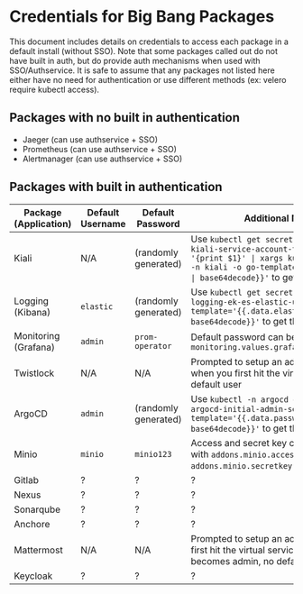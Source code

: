 # Credentials for Big Bang Packages

This document includes details on credentials to access each package in a default install (without SSO). Note that some packages called out do not have built in auth, but do provide auth mechanisms when used with SSO/Authservice. It is safe to assume that any packages not listed here either have no need for authentication or use different methods (ex: velero require kubectl access).

## Packages with no built in authentication

- Jaeger (can use authservice + SSO)
- Prometheus (can use authservice + SSO)
- Alertmanager (can use authservice + SSO)

## Packages with built in authentication

| Package (Application) | Default Username | Default Password | Additional Notes |
| --------------------- | ---------------- | ---------------- | ---------------- |
| Kiali | N/A | (randomly generated) | Use `kubectl get secret -n kiali \| grep kiali-service-account-token \| awk '{print $1}' \| xargs kubectl get secret -n kiali -o go-template='{{.data.token \| base64decode}}'` to get the token |
| Logging (Kibana) | `elastic` | (randomly generated) | Use `kubectl get secrets -n logging logging-ek-es-elastic-user -o go-template='{{.data.elastic \| base64decode}}'` to get the password |
| Monitoring (Grafana) | `admin` | `prom-operator` | Default password can be overridden with `monitoring.values.grafana.adminPassword` |
| Twistlock | N/A | N/A | Prompted to setup an admin account when you first hit the virtual service, no default user |
| ArgoCD | `admin` | (randomly generated) | Use `kubectl -n argocd get secret argocd-initial-admin-secret -o go-template='{{.data.password \| base64decode}}'` to get the password |
| Minio | `minio` | `minio123` | Access and secret key can be overridden with `addons.minio.accesskey` and `addons.minio.secretkey` respectively |
| Gitlab | ? | ? | ? |
| Nexus | ? | ? | ? |
| Sonarqube | ? | ? | ? |
| Anchore | ? | ? | ? |
| Mattermost | N/A | N/A | Prompted to setup an account when you first hit the virtual service - this user becomes admin, no default user |
| Keycloak | ? | ? | ? |
